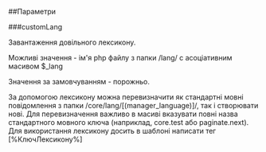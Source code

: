 ##Параметри

###customLang

Завантаження довільного лексикону.

Можливі значення - ім'я php файлу з папки /lang/ с асоціативним масивом $_lang

Значення за замовчуванням - порожньо.

За допомогою лексикону можна перевизначити як стандартні мовні повідомлення з папки /core/lang/[(manager_language)]/, так і створювати нові. Для перевизначення важливо в масиві вказувати повні назва стандартного мовного ключа (наприклад, core.test або paginate.next). Для використання лексикону досить в шаблоні написати тег [%КлючЛексикону%]

